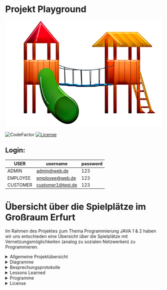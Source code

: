 # Projekt Playground

![alt text](https://github.com/fh-erfurt/Project-Playground/blob/main/share/images/Playground_Front.png)


![CodeFactor](https://img.shields.io/badge/JAVA-13-blue)
[![License](http://img.shields.io/:license-mit-blue.svg)](https://github.com/fh-erfurt/Project-Playground/blob/main/LICENSE.md)

## Login:

| USER | username | password |  
|---|---|---|
| ADMIN | admin@web.de | 123 |  
| EMPLOYEE | employee@web.de | 123 |  
| CUSTOMER | customer1@test.de | 123 | 

# Übersicht über die Spielplätze im Großraum Erfurt
Im Rahmen des Projektes zum Thema Programmierung JAVA 1 & 2 haben wir uns entschieden eine Übersicht über die Spielplätze mit Vernetzungsmöglichkeiten (analog zu sozialen Netzwerken) zu Programmieren.

<details>
<summary> Allgemeine Projektübersicht </summary>
<br>

## Projektteam

Das soziale Projekt wurde im November 2020 von 

*  **Katja Fischer** - [Profil](https://github.com/Katja39)
*  **Mark Nottrott** - [Profil](https://github.com/M4rkN07)
*  **Marvin Rupert** - [Profil](https://github.com/Marvin1803)
*  **Fabian Seeber** - [Profil](https://github.com/fabianseeber)

gegründet. Die Kernkompetenzen liegen im Entwickeln, Designen und Implementieren von Webseiten und Datenbankanwendungen.  Das Programm richtet sich an die Mütter und Väter, die einen angenehmen Spielplatz für ihre Kinder suchen.

## Manifest
https://github.com/fh-erfurt/Project-Playground/blob/main/share/MANIFEST

## CodeConventions
https://github.com/fh-erfurt/Project-Playground/blob/main/share/CODECONVENTIONS

## Möglichkeiten
Die Eltern können sich direkt untereinander vernetzen. Wir zeigen ihnen die Spielplätze in Erfurt, mit Angebot an Spielmöglichkeiten/Spielgeräten an.


## Funktionsweise
Sie können einen Zeitslot eintragen, in dem sie mit dem Kind den Spielplatz besuchen wollen, um bei hoher Frequentierung eventuell auf einen anderen Spielplatz auszuweichen. Die Hauptnutzungszeiten werden/können durch die Analyse der vergangenen Tage analysiert werden.
Sie können Defekte an Spielgeräten und den hygienischen Zustand der Spielplätze dokumentieren und melden.

## Anforderungsbeschreibung(Grob)
Die Grobziele wurden anhand der Anforderungsanalyse ermittelt.
Dies diente zur Überprüfung der S.M.A.R.T Kriterien des Projekts.
Grobziele sind:

	- Erstellung und Implementierung einer Übersicht von Spielplätzen und Möglichkeiten in und um Erfurt
	- Erstellung und Implementierung eines Netzwerkes- und Logistikverwaltungssystems

## Abgrenzungskriterien
Nicht zum Projektumfang gehören:

	- Die Personalverwaltung
	- Lohnbuchhaltung/Zeiterfassung
	- Rechnung und Mahnwesen

Hier werden lediglich Schnittstellen bereitgestellt, damit die erforderlichen Daten zu den externen Bearbeitern geschickt werden können.

</details>

<details>
<summary> Diagramme </summary>
<br>

    Hier werden die Diagramme eingefügt

<br>

</details>


<details>
<summary> Besprechungsprotokolle </summary>
<br>

<details>
	<summary> Java 1 </summary>
<br>

**1. Abgabe des Projektes**
- in der Form wird das noch nachgetragen
- Abgabe über Github
- Link zum Repository an Jonas übergeben
- Präsentationen können in dem Repository hinterlegt werden
- Abgabe am XX.XX.2021


</details>
<details>
<summary> Java 2 </summary>
<br>

    Hier kommen später alle Sachen zu Java 2 rein

<br>
</details>
<br>
</details>

<details>
<summary> Lessons Learned </summary>
<br>
<details>
<summary> Java 1 </summary>
<br>

- 4 Teammitglieder zu koordinieren gestaltete sich anfangs schwierig, wurde aber im laufe des Projektes immer besser.
- Die Versionskontrolle machte uns etwas schwierigkeiten aufgrund fehlender Erfahrung, machte aber im Nachhinein paralleles arbeiten sehr angenehm. Absprachen waren dennoch nötig.
- Der umgang mit Testklassen und Funktionen gestaltete sich anfangs schwierig, konnte aber mit steigender Erfahrung gemeistert werden.
- PlantUML erwies sich als mächtiges Tool um Diagramme zu erstellen und um zu setzen
- Die größte Schwierigkeit in diesem Projekt war das Umdenken von einer datenbankbasierten Logik, hatten wir an Anfang doch einige Probleme.
- Die Tests helfen bei der Programmierung und es ist schnelle kontrolle und Änderung möglich.

<br>
</details>
<details>

<summary> Java 2 </summary>
<br>

    - Hier kommt alles zu Java 2 rein


</details>
<br>
</details>

<details>
<summary> Programme </summary>
<br>

* [IntelliJ](https://www.jetbrains.com/de-de/idea/) - IDE für JAVA
  [PlantUML](https://plantuml.com/) - Diagrammerstellung
* [lucidchart](https://www.lucidchart.com) - Tool für die Erstellung der Diagramme / Charts / ...
* [Office](https://www.office.com/) - Office Programm
* [Git](https://git-scm.com/) - Versionskontrolle
* [MS-Teams](https://www.microsoft.com/de-de/microsoft-365/microsoft-teams/group-chat-software) - Kommunikationsmittel
* ??? - Server

</details>

<details>
<summary> License </summary>
<br>

This project is licensed under the MIT License - see the [LICENSE.md](LICENSE.md) file for details

</details>
